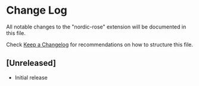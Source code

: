 # Change Log

All notable changes to the "nordic-rose" extension will be documented in this file.

Check [Keep a Changelog](http://keepachangelog.com/) for recommendations on how to structure this file.

## [Unreleased]

- Initial release
